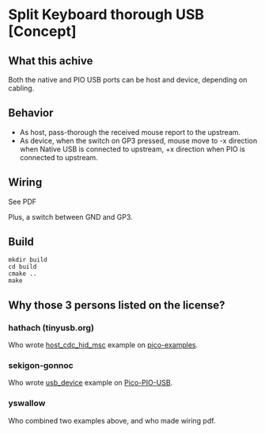# Split Keyboard thorough USB [Concept]

## What this achive

Both the native and PIO USB ports can be host and device, depending on cabling.

## Behavior

* As host, pass-thorough the received mouse report to the upstream.
* As device, when the switch on GP3 pressed, mouse move to -x direction when Native USB is connected to upstream, +x direction when PIO is connected to upstream.

## Wiring

See PDF

Plus, a switch between GND and GP3.

## Build

```
mkdir build
cd build
cmake ..
make
```

## Why those 3 persons listed on the license?

### hathach (tinyusb.org)

Who wrote [host_cdc_hid_msc](https://github.com/raspberrypi/pico-examples/tree/master/usb/host/host_cdc_msc_hid) example on [pico-examples](https://github.com/raspberrypi/pico-examples).

### sekigon-gonnoc

Who wrote [usb_device](https://github.com/sekigon-gonnoc/Pico-PIO-USB/tree/main/examples/usb_device) example on [Pico-PIO-USB](https://github.com/sekigon-gonnoc/Pico-PIO-USB).

### yswallow

Who combined two examples above, and who made wiring pdf.

